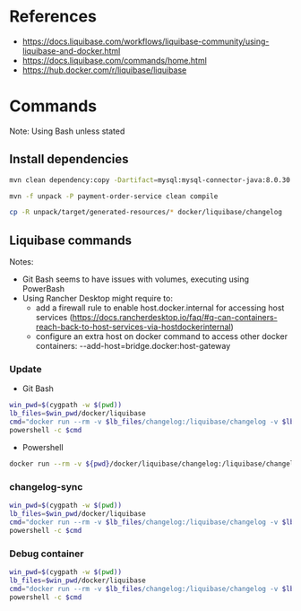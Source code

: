 # References
- https://docs.liquibase.com/workflows/liquibase-community/using-liquibase-and-docker.html
- https://docs.liquibase.com/commands/home.html
- https://hub.docker.com/r/liquibase/liquibase

# Commands
Note: Using Bash unless stated

## Install dependencies
~~~bash
mvn clean dependency:copy -Dartifact=mysql:mysql-connector-java:8.0.30:jar -DoutputDirectory=docker/liquibase/classpath 
~~~

~~~bash
mvn -f unpack -P payment-order-service clean compile 
~~~

~~~bash
cp -R unpack/target/generated-resources/* docker/liquibase/changelog
~~~

## Liquibase commands
Notes: 
- Git Bash seems to have issues with volumes, executing using PowerBash
- Using Rancher Desktop might require to:
  - add a firewall rule to enable host.docker.internal for accessing host services (https://docs.rancherdesktop.io/faq/#q-can-containers-reach-back-to-host-services-via-hostdockerinternal) 
  - configure an extra host on docker command to access other docker containers: --add-host=bridge.docker:host-gateway

### Update
- Git Bash
~~~bash
win_pwd=$(cygpath -w $(pwd))
lb_files=$win_pwd/docker/liquibase
cmd="docker run --rm -v $lb_files/changelog:/liquibase/changelog -v $lb_files/classpath:/liquibase/classpath liquibase/liquibase '--defaultsFile=/liquibase/changelog/liquibase.docker.properties' update"
powershell -c $cmd 
~~~

- Powershell
~~~bash
docker run --rm -v ${pwd}/docker/liquibase/changelog:/liquibase/changelog -v ${pwd}/docker/liquibase/classpath:/liquibase/classpath --add-host=bridge.docker:host-gateway liquibase/liquibase '--defaultsFile=/liquibase/changelog/liquibase.docker.properties' update 
~~~

### changelog-sync
~~~bash
win_pwd=$(cygpath -w $(pwd))
lb_files=$win_pwd/docker/liquibase
cmd="docker run --rm -v $lb_files/changelog:/liquibase/changelog -v $lb_files/classpath:/liquibase/classpath --add-host=bridge.docker:host-gateway liquibase/liquibase '--defaultsFile=/liquibase/changelog/liquibase.docker.properties' changelog-sync"
powershell -c $cmd 
~~~

### Debug container
~~~bash
win_pwd=$(cygpath -w $(pwd))
lb_files=$win_pwd/docker/liquibase
cmd="docker run --rm -v $lb_files/changelog:/liquibase/changelog -v $lb_files/classpath:/liquibase/classpath --add-host=bridge.docker:host-gateway -it wbitt/network-multitool bash"
powershell -c $cmd 
~~~
